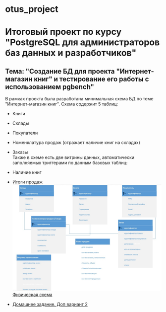 # otus_project
# Итоговый проект по курсу "PostgreSQL для администраторов баз данных и разработчиков" #  
## Тема: "Создание БД для проекта "Интернет-магазин книг" и тестирование его работы с использованием pgbench" ##  
В рамках проекта была разработана минимальная схема БД по теме "Интернет-магазин книг". Схема содержит 5 таблиц:  
 - Книги  
 - Склады  
 - Покупатели  
 - Номенклатура продаж (отражает наличие книг на складах)  
 - Заказы   
Также в схеме есть две витрины данных, автоматически заполняемых триггерами по данным базовых таблиц:  
 - Наличие книг  
 - Итоги продаж  
![Логическая схема](/Scripts/Schema_log.jpg)
[Физическая схема](https://github.com/mkalinichenko2023/otus_project/tree/main/Scripts/Schema_fiz.jpg)




- [Домашнее задание. Доп вариант 2](https://github.com/radchenkoam/OTUS-postgres-2020-05/blob/dev/lessons/lesson%20%234%20homework%20gke%20helm.md "Ctrl+click - new tab")
